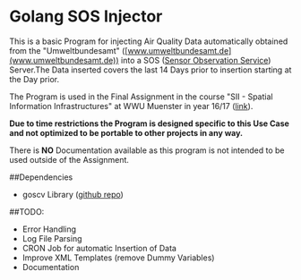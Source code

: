 Golang SOS Injector
===
This is a basic Program for injecting Air Quality Data automatically obtained from the "Umweltbundesamt" ([www.umweltbundesamt.de](www.umweltbundesamt.de)) into a SOS ([Sensor Observation Service](https://en.wikipedia.org/wiki/Sensor_Observation_Service)) Server.The Data inserted covers the last 14 Days prior to insertion starting at the Day prior.


The Program is used in the Final Assignment in the course "SII - Spatial Information Infrastructures" at WWU Muenster in year 16/17 ([link][1]).

**Due to time restrictions the Program is designed specific to this Use Case and not optimized to be portable to other projects in any way.**

There is **NO** Documentation available as this program is not intended to be used outside of the Assignment.
 
 [1]: https://uvlsf.uni-muenster.de/qisserver/rds?state=verpublish&status=init&vmfile=no&publishid=230590&moduleCall=webInfo&publishConfFile=webInfo&publishSubDir=veranstaltung " "

##Dependencies
 - goscv Library ([github repo](https://github.com/gocarina/gocsv))

##TODO:
 - Error Handling
 - Log File Parsing
 - CRON Job for automatic Insertion of Data
 - Improve XML Templates (remove Dummy Variables)
 - Documentation